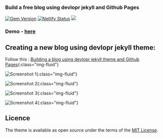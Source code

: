 

### Build a free blog using devlopr jekyll and Github Pages


[![Gem Version](https://badge.fury.io/rb/devlopr.svg)](https://badge.fury.io/rb/devlopr)
[![Netlify Status](https://api.netlify.com/api/v1/badges/4232ac2b-63e0-4c78-92e0-e95aad5ab8c3/deploy-status)](https://app.netlify.com/sites/devlopr/deploys)
![](https://ruby-gem-downloads-badge.herokuapp.com/devlopr?type=total&color=brightgreen&style=plastic)

### Demo - [here](https://devlopr.netlify.com)

## Creating a new blog using devlopr jekyll theme:

Follow this : [Building a blog using devlopr jekyll theme and Github Pages](https://sujaykundu.com/jekyll/2019/06/22/building-a-blog-using-devlopr-jekyll-theme.html){:class="img-fluid"}


![Screenshot 1](https://raw.githubusercontent.com/sujaykundu777/devlopr-starter/master/assets/img/screenshot1.png){:class="img-fluid"}

![Screenshot 2](https://raw.githubusercontent.com/sujaykundu777/devlopr-starter/master/assets/img/screenshot2.png){:class="img-fluid"}

![Screenshot 3](https://raw.githubusercontent.com/sujaykundu777/devlopr-starter/master/assets/img/screenshot3.png){:class="img-fluid"}

![Screenshot 4](https://raw.githubusercontent.com/sujaykundu777/devlopr-starter/master/assets/img/screenshot4.png){:class="img-fluid"}



## Licence

The theme is available as open source under the terms of the [MIT License](https://opensource.org/licenses/MIT).



